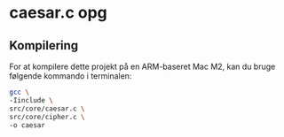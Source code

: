 # caesar.c opg 

## Kompilering

For at kompilere dette projekt på en ARM-baseret Mac M2, kan du bruge følgende kommando i terminalen:

```bash
gcc \
-Iinclude \
src/core/caesar.c \
src/core/cipher.c \
-o caesar
```